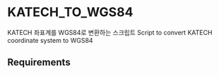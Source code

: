 # KATECH_TO_WGS84

KATECH 좌표계를 WGS84로 변환하는 스크립트
Script to convert KATECH coordinate system to WGS84

## Requirements
